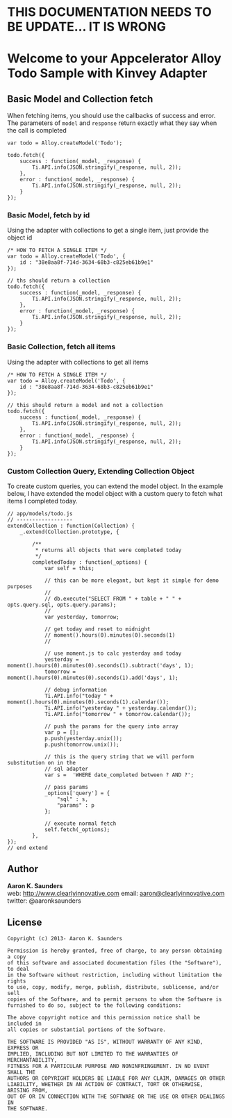 # THIS DOCUMENTATION NEEDS TO BE UPDATE... IT IS WRONG

# Welcome to your Appcelerator Alloy Todo Sample with Kinvey Adapter #

## Basic Model and Collection fetch ##

When fetching items, you should use the callbacks of success and error. The parameters
of `model` and `response` return exactly what they say when the call is completed

	var todo = Alloy.createModel('Todo');
	
	todo.fetch({
		success : function(_model, _response) {
		    Ti.API.info(JSON.stringify(_response, null, 2));
		},
		error : function(_model, _response) {
		    Ti.API.info(JSON.stringify(_response, null, 2));
		}
	});

### Basic Model, fetch by id ###
Using the adapter with collections to get a single item, just provide the object id

	/* HOW TO FETCH A SINGLE ITEM */
	var todo = Alloy.createModel('Todo', {
	    id : "38e8aa8f-714d-3634-68b3-c825eb61b9e1"
	});
	
	// ths should return a collection
	todo.fetch({
		success : function(_model, _response) {
		    Ti.API.info(JSON.stringify(_response, null, 2));
		},
		error : function(_model, _response) {
		    Ti.API.info(JSON.stringify(_response, null, 2));
		}
	});


### Basic Collection, fetch all items ###
Using the adapter with collections to get all items

	/* HOW TO FETCH A SINGLE ITEM */
	var todo = Alloy.createModel('Todo', {
	    id : "38e8aa8f-714d-3634-68b3-c825eb61b9e1"
	});
	
	// this should return a model and not a collection
	todo.fetch({
		success : function(_model, _response) {
		    Ti.API.info(JSON.stringify(_response, null, 2));
		},
		error : function(_model, _response) {
		    Ti.API.info(JSON.stringify(_response, null, 2));
		}
	});

### Custom Collection Query, Extending Collection Object ###
To create custom queries, you can extend the model object. In the example below,
I have extended the model object with a custom query to fetch what items I completed
today.

	// app/models/todo.js
	// ------------------
	extendCollection : function(Collection) {
		_.extend(Collection.prototype, {

	        /**
	         * returns all objects that were completed today
	         */
	        completedToday : function(_options) { 
	            var self = this;

	            // this can be more elegant, but kept it simple for demo purposes
	            //
	            // db.execute("SELECT FROM " + table + " " + opts.query.sql, opts.query.params);
	            //
	            var yesterday, tomorrow;

	            // get today and reset to midnight
				// moment().hours(0).minutes(0).seconds(1)
				//
				
				// use moment.js to calc yesterday and today
	            yesterday = moment().hours(0).minutes(0).seconds(1).subtract('days', 1);
	            tomorrow = moment().hours(0).minutes(0).seconds(1).add('days', 1);

	            // debug information
	            Ti.API.info("today " + moment().hours(0).minutes(0).seconds(1).calendar());
	            Ti.API.info("yesterday " + yesterday.calendar());
	            Ti.API.info("tomorrow " + tomorrow.calendar());

				// push the params for the query into array
	            var p = [];
	            p.push(yesterday.unix());
	            p.push(tomorrow.unix());
				
				// this is the query string that we will perform substitution on in the 
				// sql adapter
				var s =  'WHERE date_completed between ? AND ?';
				
	            // pass params
	            _options['query'] = {
	                "sql" : s,
	                "params" : p
	            };
				
				// execute normal fetch
	            self.fetch(_options);
	        },
    });
    // end extend


## Author

**Aaron K. Saunders**  
web: http://www.clearlyinnovative.com
email: aaron@clearlyinnovative.com
twitter: @aaronksaunders  

## License

    Copyright (c) 2013- Aaron K. Saunders

    Permission is hereby granted, free of charge, to any person obtaining a copy
    of this software and associated documentation files (the "Software"), to deal
    in the Software without restriction, including without limitation the rights
    to use, copy, modify, merge, publish, distribute, sublicense, and/or sell
    copies of the Software, and to permit persons to whom the Software is
    furnished to do so, subject to the following conditions:

    The above copyright notice and this permission notice shall be included in
    all copies or substantial portions of the Software.

    THE SOFTWARE IS PROVIDED "AS IS", WITHOUT WARRANTY OF ANY KIND, EXPRESS OR
    IMPLIED, INCLUDING BUT NOT LIMITED TO THE WARRANTIES OF MERCHANTABILITY,
    FITNESS FOR A PARTICULAR PURPOSE AND NONINFRINGEMENT. IN NO EVENT SHALL THE
    AUTHORS OR COPYRIGHT HOLDERS BE LIABLE FOR ANY CLAIM, DAMAGES OR OTHER
    LIABILITY, WHETHER IN AN ACTION OF CONTRACT, TORT OR OTHERWISE, ARISING FROM,
    OUT OF OR IN CONNECTION WITH THE SOFTWARE OR THE USE OR OTHER DEALINGS IN
    THE SOFTWARE.